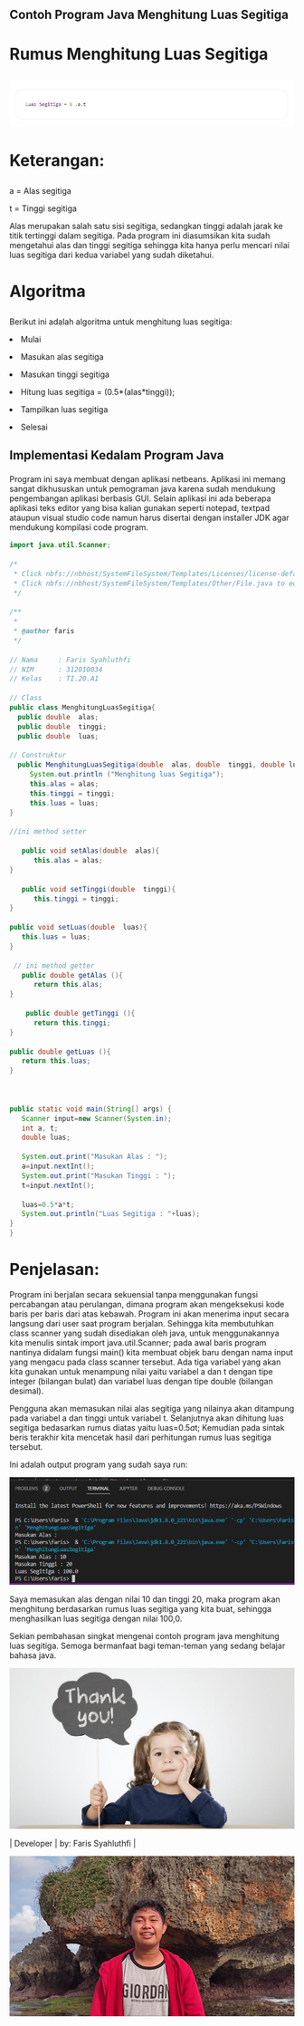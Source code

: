 ## Contoh Program Java Menghitung Luas Segitiga </p>
# Rumus Menghitung Luas Segitiga </p>
![rumus](screenshot/rumus.png) </p>
# Keterangan: </p>
a = Alas segitiga </p>
t = Tinggi segitiga </p>

Alas merupakan salah satu sisi segitiga, sedangkan tinggi adalah jarak ke titik tertinggi dalam segitiga. Pada program ini diasumsikan kita sudah mengetahui alas dan tinggi segitiga sehingga kita hanya perlu mencari nilai luas segitiga dari kedua variabel yang sudah diketahui. </p>

# Algoritma </p>
Berikut ini adalah algoritma untuk menghitung luas segitiga: </p>

<li> Mulai </li> </p>
<li> Masukan alas segitiga </li> </p>
<li> Masukan tinggi segitiga </li> </p>
<li> Hitung luas segitiga = (0.5*(alas*tinggi)); </li> </p>
<li> Tampilkan luas segitiga </li> </p>
<li> Selesai </li> </p>

## Implementasi Kedalam Program Java </p>
Program ini saya membuat dengan aplikasi netbeans. Aplikasi ini memang sangat dikhususkan untuk pemograman java karena sudah mendukung pengembangan aplikasi berbasis GUI. Selain aplikasi ini ada beberapa aplikasi teks editor yang bisa kalian gunakan seperti notepad, textpad ataupun visual studio code namun harus disertai dengan installer JDK agar mendukung kompilasi code program. </p>

```java
import java.util.Scanner;

/*
 * Click nbfs://nbhost/SystemFileSystem/Templates/Licenses/license-default.txt to change this license
 * Click nbfs://nbhost/SystemFileSystem/Templates/Other/File.java to edit this template
 */

/**
 *
 * @author faris
 */

// Nama     : Faris Syahluthfi
// NIM      : 312010034
// Kelas    : TI.20.A1

// Class
public class MenghitungLuasSegitiga{
  public double  alas;
  public double  tinggi;
  public double  luas;

// Construktur
  public MenghitungLuasSegitiga(double  alas, double  tinggi, double luas){
     System.out.println ("Menghitung luas Segitiga");
     this.alas = alas;
     this.tinggi = tinggi;
     this.luas = luas;
}

//ini method setter

   public void setAlas(double  alas){
      this.alas = alas;
}

   public void setTinggi(double  tinggi){
      this.tinggi = tinggi;
}

public void setLuas(double  luas){
   this.luas = luas;
}

 // ini method getter
   public double getAlas (){
      return this.alas; 
}

    public double getTinggi (){
      return this.tinggi; 
}

public double getLuas (){
   return this.luas; 
}



public static void main(String[] args) {
   Scanner input=new Scanner(System.in);
   int a, t;
   double luas;
   
   System.out.print("Masukan Alas : ");
   a=input.nextInt();
   System.out.print("Masukan Tinggi : ");
   t=input.nextInt();
   
   luas=0.5*a*t;
   System.out.println("Luas Segitiga : "+luas);
}  
}


``` 
</p>

# Penjelasan:
Program ini berjalan secara sekuensial tanpa menggunakan fungsi percabangan atau perulangan, dimana program akan mengeksekusi kode baris per baris dari atas kebawah. Program ini akan menerima input secara langsung dari user saat program berjalan. Sehingga kita membutuhkan class scanner yang sudah disediakan oleh java, untuk menggunakannya kita menulis sintak import java.util.Scanner; pada awal baris program nantinya didalam fungsi main() kita membuat objek baru dengan nama input yang mengacu pada class scanner tersebut. Ada tiga variabel yang akan kita gunakan untuk menampung nilai yaitu variabel a dan t dengan tipe integer (bilangan bulat) dan variabel luas dengan tipe double (bilangan desimal). </p>
Pengguna akan memasukan nilai alas segitiga yang nilainya akan ditampung pada variabel a dan tinggi untuk variabel t. Selanjutnya akan dihitung luas segitiga bedasarkan rumus diatas yaitu luas=0.5*a*t; Kemudian pada sintak beris terakhir kita mencetak hasil dari perhitungan rumus luas segitiga tersebut. </p>

Ini adalah output program yang sudah saya run: </p>
![output](screenshot/output.png) </p>

Saya memasukan alas dengan nilai 10 dan tinggi 20, maka program akan menghitung berdasarkan rumus luas segitiga yang kita buat, sehingga menghasilkan luas segitiga dengan nilai 100,0. </p>

Sekian pembahasan singkat mengenai contoh program java menghitung luas segitiga. Semoga bermanfaat bagi teman-teman yang sedang belajar bahasa java. </p>
![terimakasih](screenshot/terimakasih.jpeg) </p>

| Developer | by: Faris Syahluthfi  | </p>

![faris](screenshot/faris.jpg) </p>

